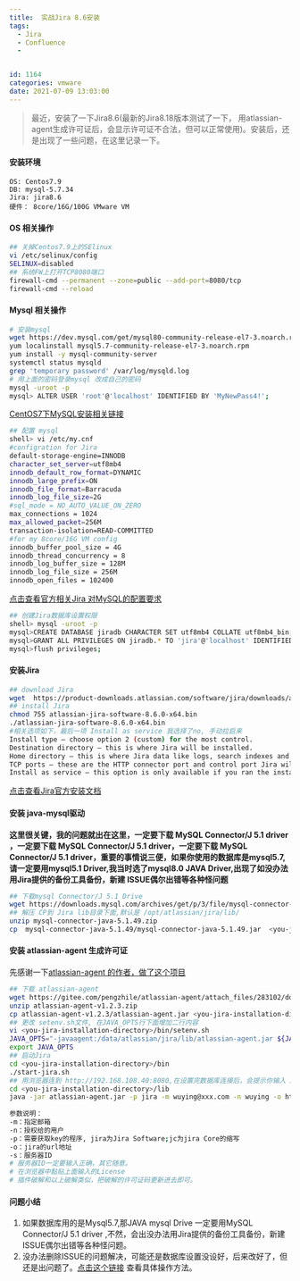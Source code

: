 ```yaml
---
title:  实战Jira 8.6安装
tags:
  - Jira
  - Confluence
  - 


id: 1164
categories: vmware
date: 2021-07-09 13:03:00
---
```

> 最近，安装了一下Jira8.6(最新的Jira8.18版本测试了一下， 用atlassian-agent生成许可证后，会显示许可证不合法，但可以正常使用)。安装后，还是出现了一些问题，在这里记录一下。

#### 安装环境
```
OS: Centos7.9
DB: mysql-5.7.34
Jira: jira8.6
硬件： 8core/16G/100G VMware VM
```

#### OS 相关操作
```sh
## 关掉Centos7.9上的SElinux
vi /etc/selinux/config
SELINUX=disabled
## 系统FW上打开TCP8080端口
firewall-cmd --permanent --zone=public --add-port=8080/tcp
firewall-cmd --reload
```

#### Mysql 相关操作
```sh
# 安装mysql
wget https://dev.mysql.com/get/mysql80-community-release-el7-3.noarch.rpm
yum localinstall mysql5.7-community-release-el7-3.noarch.rpm
yum install -y mysql-community-server
systemctl status mysqld
grep 'temporary password' /var/log/mysqld.log
# 用上面的密码登录mysql 改成自己的密码
mysql -uroot -p
mysql> ALTER USER 'root'@'localhost' IDENTIFIED BY 'MyNewPass4!';
```
[CentOS7下MySQL安装相关链接](https://www.jianshu.com/p/1dab9a4d0d5f)

```sh
## 配置 mysql
shell> vi /etc/my.cnf
#configration for Jira
default-storage-engine=INNODB
character_set_server=utf8mb4
innodb_default_row_format=DYNAMIC
innodb_large_prefix=ON
innodb_file_format=Barracuda
innodb_log_file_size=2G
#sql_mode = NO_AUTO_VALUE_ON_ZERO
max_connections = 1024
max_allowed_packet=256M
transaction-isolation=READ-COMMITTED
#for my 8core/16G VM config
innodb_buffer_pool_size = 4G
innodb_thread_concurrency = 8
innodb_log_buffer_size = 128M
innodb_log_file_size = 256M
innodb_open_files = 102400
```
[点击查看官方相关Jira 对MySQL的配置要求](https://confluence.atlassian.com/doc/database-setup-for-mysql-128747.html)

```sh
## 创建Jira数据库设置权限
shell> mysql -uroot -p
mysql>CREATE DATABASE jiradb CHARACTER SET utf8mb4 COLLATE utf8mb4_bin;
mysql>GRANT ALL PRIVILEGES ON jiradb.* TO 'jira'@'localhost' IDENTIFIED BY 'MyJiraPas4!';
mysql>flush privileges;
```
#### 安装Jira
```sh
## download Jira
wget  https://product-downloads.atlassian.com/software/jira/downloads/atlassian-jira-software-8.6.0-x64.bin
## install Jira
chmod 755 atlassian-jira-software-8.6.0-x64.bin
./atlassian-jira-software-8.6.0-x64.bin
#相关选项如下，最后一项 Install as service 我选择了no, 手动拉启来
Install type – choose option 2 (custom) for the most control. 
Destination directory – this is where Jira will be installed.
Home directory – this is where Jira data like logs, search indexes and files will be stored.
TCP ports – these are the HTTP connector port and control port Jira will run on. Stick with the default unless you are running another application on the same port.
Install as service – this option is only available if you ran the installer as sudo. 
```
[点击查看Jira官方安装文档](https://confluence.atlassian.com/adminjiraserver/installing-jira-applications-on-linux-938846841.html)

#### 安装 java-mysql驱动
<b>这里很关键，我的问题就出在这里，一定要下载  MySQL Connector/J 5.1 driver ，一定要下载  MySQL Connector/J 5.1 driver，一定要下载  MySQL Connector/J 5.1 driver，重要的事情说三便，如果你使用的数据库是mysql5.7,请一定要用mysql5.1 Driver,我当时选了mysql8.0 JAVA Driver,出现了如没办法用Jira提供的备份工具备份，新建 ISSUE偶尔出错等各种怪问题</b>
```sh
## 下载mysql Connector/J 5.1 Drive
wget https://downloads.mysql.com/archives/get/p/3/file/mysql-connector-java-5.1.49.zip
## 解压 CP到 Jira lib目录下面,默认是 /opt/atlassian/jira/lib/
unzip mysql-connector-java-5.1.49.zip
cp  mysql-connector-java-5.1.49/mysql-connector-java-5.1.49.jar  <you-jira-installation-directory>/lib/
```

#### 安装 atlassian-agent 生成许可证
先感谢一下[atlassian-agent 的作者，做了这个项目](https://gitee.com/pengzhile/atlassian-agent)
```sh
## 下载 atlassian-agent
wget https://gitee.com/pengzhile/atlassian-agent/attach_files/283102/download/atlassian-agent-v1.2.3.zip
unzip atlassian-agent-v1.2.3.zip
cp atlassian-agent-v1.2.3/atlassian-agent.jar <you-jira-installation-directory>/lib/
## 更改 setenv.sh文件, 在JAVA_OPTS行下面增加二行内容
vi <you-jira-installation-directory>/bin/setenv.sh
JAVA_OPTS="-javaagent:/data/atlassian/jira/lib/atlassian-agent.jar ${JAVA_OPTS}"
export JAVA_OPTS
## 启动Jira
cd <you-jira-installation-directory>/bin
./start-jira.sh 
## 用浏览器连到 http://192.168.108.40:8080,在设置完数据库连接后，会提示你输入 Jira software 的License, 记录下服务器 ID	如BJN2-IEC8-RKXX-XXXX输入下面的命令，生成License
cd <you-jira-installation-directory>/lib
java -jar atlassian-agent.jar -p jira -m wuying@xxx.com -n wuying -o http://192.168.108.40:8080/ -s BJN2-IEC8-RKXX-XXXX
 
参数说明：
-m：指定邮箱
-n：授权给的用户
-p：需要获取key的程序, jira为Jira Software;jc为jira Core的缩写
-o：jira的url地址
-s：服务器ID
# 服务器ID一定要输入正确，其它随意。 
# 在浏览器中黏贴上面输入的License
# 插件破解和以上破解类似，把破解的许可证码更新进去即可。
```

#### 问题小结
1. 如果数据库用的是Mysql5.7,那JAVA mysql Drive 一定要用MySQL Connector/J 5.1 driver ,不然，会出没办法用Jira提供的备份工具备份，新建 ISSUE偶尔出错等各种怪问题。
2. 没办法删除ISSUE的问题解决，可能还是数据库设置没设好，后来改好了，但还是出问题了。[点击这个链接](https://blog.csdn.net/xing977606143/article/details/108417858) 查看具体操作方法。
  
